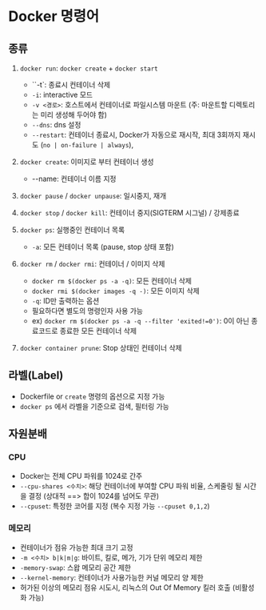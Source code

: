 # Docker 명령어

## 종류

1. `docker run`: `docker create` + `docker start`
   * ``-t`: 종료시 컨테이너 삭제
   * `-i`: interactive 모드
   * `-v <경로>`: 호스트에서 컨테이너로 파일시스템 마운트 (주: 마운트할 디렉토리는 미리 생성해 두어야 함)
   * `--dns`: dns 설정
   * `--restart`: 컨테이너 종료시, Docker가 자동으로 재시작, 최대 3회까지 재시도 (`no | on-failure | always`), 

2. `docker create`: 이미지로 부터 컨테이너 생성
   * --name: 컨테이너 이름 지정

3. `docker pause` / `docker unpause`: 일시중지, 재개
4. `docker stop` / `docker kill`: 컨테이너 중지(SIGTERM 시그널) / 강제종료
5. `docker ps`: 실행중인 컨테이너 목록
   * `-a`: 모든 컨테이너 목록 (pause, stop 상태 포함)

6. `docker rm` / `docker rmi`: 컨테이너 / 이미지 삭제
   * `docker rm $(docker ps -a -q)`: 모든 컨테이너 삭제
   * `docker rmi $(docker images -q -)`: 모든 이미지 삭제
   * `-q`: ID만 출력하는 옵션
   * 필요하다면 별도의 명령인자 사용 가능
   * ex) `docker rm $(docker ps -a -q --filter 'exited!=0')`: 0이 아닌 종료코드로 종료한 모든 컨테이너 삭제
7. `docker container prune`: Stop 상태인 컨테이너 삭제

## 라벨(Label)

* Dockerfile or `create` 명령의 옵션으로 지정 가능
* `docker ps` 에서 라벨을 기준으로 검색, 필터링 가능

## 자원분배

### CPU

* Docker는 전체 CPU 파워를 1024로 간주
* `--cpu-shares <수치>`: 해당 컨테이너에 부여할 CPU 파워 비율, 스케줄링 될 시간을 결정 (상대적 ==> 합이 1024를 넘어도 무관)
* `--cpuset`: 특정한 코어를 지정 (복수 지정 가능 `--cpuset 0,1,2`)

### 메모리

* 컨테이너가 점유 가능한 최대 크기 고정
* `-m <수치> b|k|m|g`: 바이트, 킬로, 메가, 기가 단위 메모리 제한
* `-memory-swap`: 스왑 메모리 공간 제한
* `--kernel-memory`: 컨테이너가 사용가능한 커널 메모리 양 제한
* 허가된 이상의 메모리 점유 시도시, 리눅스의 Out Of Memory 킬러 호출 (비활성화 가능)